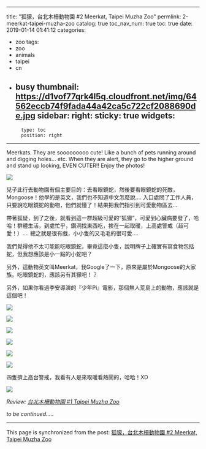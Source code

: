 
---
title: "狐獴，台北木柵動物園 #2 Meerkat, Taipei Muzha Zoo"
permlink: 2-meerkat-taipei-muzha-zoo
catalog: true
toc_nav_num: true
toc: true
date: 2019-01-14 01:41:12
categories:
- zoo
tags:
- zoo
- animals
- taipei
- cn
- busy
thumbnail: https://d1vof77qrk4l5q.cloudfront.net/img/64562eccb74f9fada44a42ca5c722cf2088690de.jpg
sidebar:
    right:
        sticky: true
widgets:
    -
        type: toc
        position: right
---


Meerkats. They are sooooooooo cute! Like a bunch of pets running around and digging holes... etc. When they are alert, they go to the higher ground and stand up looking, EVEN CUTER!! Enjoy the photos!

![](https://d1vof77qrk4l5q.cloudfront.net/img/64562eccb74f9fada44a42ca5c722cf2088690de.jpg)

兒子此行去動物園有個主要目的：去看眼鏡蛇，然後要看眼鏡蛇的死敵，Mongoose！他學的是英文，我們也不知道中文怎麼說.... 入口處問了工作人員，只要說吃眼鏡蛇的動物，他們就懂了！結果把我們指引到可愛動物區去...

帶著狐疑，到了之後，就看到這一群超級可愛的“狐獴”，可愛到心臟病要發了，哈哈！群體生活，到處忙乎，鑽洞找東西吃，挨在一起取暖，上高處警戒（超可愛！）.... 總之就是很有戲，小小隻的又毛毛的很可愛....

我們覺得他不太可能能吃眼鏡蛇，畢竟這麼小隻，說明牌子上確實有寫食物包括蛇，但我想應該是小一點的小蛇吧？

另外，這動物英文叫Meerkat，我Google了一下，原來是屬於Mongoose的大家族。吃眼鏡蛇的，應該另有其獴吧！？

另外，如果你看過李安導演的『少年Pi』電影，那個無人荒島上的動物，應該就是這個吧！

![](https://d1vof77qrk4l5q.cloudfront.net/img/f6c62b529183e4abce717b13b0df400fab0a954e.jpg)

![](https://d1vof77qrk4l5q.cloudfront.net/img/818bac750aecaba493620a032e2b16d3dfad460b.jpg)

![](https://d1vof77qrk4l5q.cloudfront.net/img/32f4faef4232bfb891f5b02fb4ccc1853cf16ebc.jpg)

![](https://d1vof77qrk4l5q.cloudfront.net/img/3d85742a1bd9fe31d4ddf37f39e9a9ab73d5e452.jpg)

![](https://d1vof77qrk4l5q.cloudfront.net/img/505a0a3dab681248b3b8ee0e398d2374a427c54f.jpg)

![](https://d1vof77qrk4l5q.cloudfront.net/img/aff7dc067f5dda261ff5b92a38346308008728a0.jpg)

四隻擠上高台警戒，我看有人是來取暖看熱鬧的，哈哈！XD 

![](https://d1vof77qrk4l5q.cloudfront.net/img/16816dab323567b230e845c857cb6ef49b810f5e.jpg)

_Review: [台北木柵動物園 #1 Taipei Muzha Zoo](https://steemit.com/zoo/@deanliu/1-taipei-muzha-zoo)_

*to be continued.....*

- - -

This page is synchronized from the post: [狐獴，台北木柵動物園 #2 Meerkat, Taipei Muzha Zoo](https://steemit.com/@deanliu/2-meerkat-taipei-muzha-zoo)
